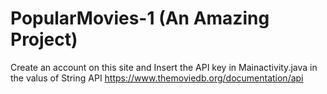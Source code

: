 # PopularMovies-1 (An Amazing Project)
Create an account on this site and Insert the API key in Mainactivity.java in the valus of String API
https://www.themoviedb.org/documentation/api
